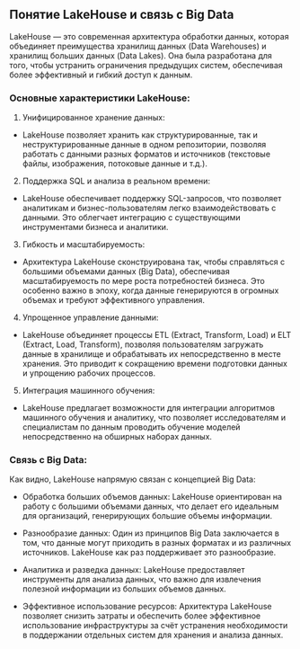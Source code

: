 ## Понятие LakeHouse и связь с Big Data

LakeHouse — это современная архитектура обработки данных, которая объединяет преимущества хранилищ данных (Data Warehouses) и хранилищ больших данных (Data Lakes). Она была разработана для того, чтобы устранить ограничения предыдущих систем, обеспечивая более эффективный и гибкий доступ к данным.

### Основные характеристики LakeHouse:

1. Унифицированное хранение данных:
- LakeHouse позволяет хранить как структурированные, так и неструктурированные данные в одном репозитории, позволяя работать с данными разных форматов и источников (текстовые файлы, изображения, потоковые данные и т.д.).

2. Поддержка SQL и анализа в реальном времени:
- LakeHouse обеспечивает поддержку SQL-запросов, что позволяет аналитикам и бизнес-пользователям легко взаимодействовать с данными. Это облегчает интеграцию с существующими инструментами бизнеса и аналитики.

3. Гибкость и масштабируемость:
- Архитектура LakeHouse сконструирована так, чтобы справляться с большими объемами данных (Big Data), обеспечивая масштабируемость по мере роста потребностей бизнеса. Это особенно важно в эпоху, когда данные генерируются в огромных объемах и требуют эффективного управления.

4. Упрощенное управление данными:
- LakeHouse объединяет процессы ETL (Extract, Transform, Load) и ELT (Extract, Load, Transform), позволяя пользователям загружать данные в хранилище и обрабатывать их непосредственно в месте хранения. Это приводит к сокращению времени подготовки данных и упрощению рабочих процессов.

5. Интеграция машинного обучения:
- LakeHouse предлагает возможности для интеграции алгоритмов машинного обучения и аналитику, что позволяет исследователям и специалистам по данным проводить обучение моделей непосредственно на обширных наборах данных.

### Связь с Big Data:

Как видно, LakeHouse напрямую связан с концепцией Big Data:

- Обработка больших объемов данных: LakeHouse ориентирован на работу с большими объемами данных, что делает его идеальным для организаций, генерирующих большие объемы информации.

- Разнообразие данных: Один из принципов Big Data заключается в том, что данные могут приходить в разных форматах и из различных источников. LakeHouse как раз поддерживает это разнообразие.

- Аналитика и разведка данных: LakeHouse предоставляет инструменты для анализа данных, что важно для извлечения полезной информации из больших объемов данных.

- Эффективное использование ресурсов: Архитектура LakeHouse позволяет снизить затраты и обеспечить более эффективное использование инфраструктуры за счёт устранения необходимости в поддержании отдельных систем для хранения и анализа данных.
